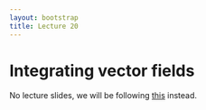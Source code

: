 ```yaml
---
layout: bootstrap
title: Lecture 20
---
```


# Integrating vector fields

No lecture slides, we will be following [this](/writing/data_science/odes/) instead.

